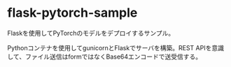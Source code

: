 # flask-pytorch-sample

Flaskを使用してPyTorchのモデルをデプロイするサンプル。

Pythonコンテナを使用してgunicornとFlaskでサーバを構築。REST APIを意識して、ファイル送信はformではなくBase64エンコードで送受信する。